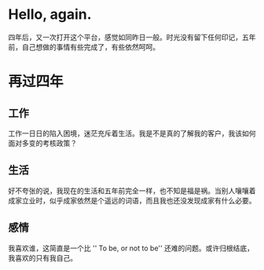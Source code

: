 # Hello, again.
四年后，又一次打开这个平台，感觉如同昨日一般。时光没有留下任何印记，五年前，自己想做的事情有些完成了，有些依然呵呵。
# 再过四年
## 工作
工作一日日的陷入困境，迷茫充斥着生活。我是不是真的了解我的客户，我该如何面对多变的考核政策？
## 生活
好不夸张的说，我现在的生活和五年前完全一样，也不知是福是祸。当别人嚷嚷着成家立业时，似乎成家依然是个遥远的词语，而且我也还没发现成家有什么必要。
## 感情
我喜欢谁，这简直是一个比 '' To be, or not to be'' 还难的问题。或许归根结底，我喜欢的只有我自己。

